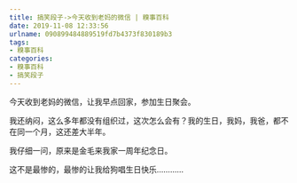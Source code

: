 ```yaml
---
title: 搞笑段子->今天收到老妈的微信 | 糗事百科
date: 2019-11-08 12:33:56
urlname: 090899484889519fd7b4373f830189b3
tags: 
- 糗事百科
categories:
- 糗事百科
- 搞笑段子
---
```

今天收到老妈的微信，让我早点回家，参加生日聚会。

我还纳闷，这么多年都没有组织过，这次怎么会有？我的生日，我妈，我爸，都不在同一个月，这还差大半年。

我仔细一问，原来是金毛来我家一周年纪念日。

这不是最惨的，最惨的让我给狗唱生日快乐…………


